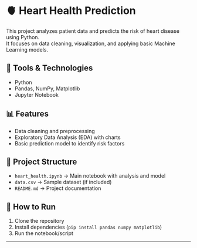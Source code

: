 # 🫀 Heart Health Prediction  

This project analyzes patient data and predicts the risk of heart disease using Python.  
It focuses on data cleaning, visualization, and applying basic Machine Learning models.  

## 🔧 Tools & Technologies  
- Python  
- Pandas, NumPy, Matplotlib  
- Jupyter Notebook  

## 📊 Features  
- Data cleaning and preprocessing  
- Exploratory Data Analysis (EDA) with charts  
- Basic prediction model to identify risk factors  

## 📂 Project Structure  
- `heart_health.ipynb` → Main notebook with analysis and model  
- `data.csv` → Sample dataset (if included)  
- `README.md` → Project documentation  

## 🚀 How to Run  
1. Clone the repository  
2. Install dependencies (`pip install pandas numpy matplotlib`)  
3. Run the notebook/script  

---

